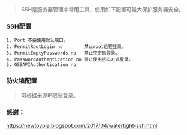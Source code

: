 > SSH是服务器管理中常用工具，使用如下配置可最大保护服务器安全。

### SSH配置
```
1. Port 不要使用默认端口。
2. PermitRootLogin no        禁止root远程登录。
3. PermitEmptyPasswords no   禁止空密码登录。
4. PasswordAuthentication no 禁止使用密码方式登录。
5. GSSAPIAuthentication no
```

### 防火墙配置
> 可根据来源IP限制登录。

### 感谢：
https://newtoypia.blogspot.com/2017/04/watertight-ssh.html
